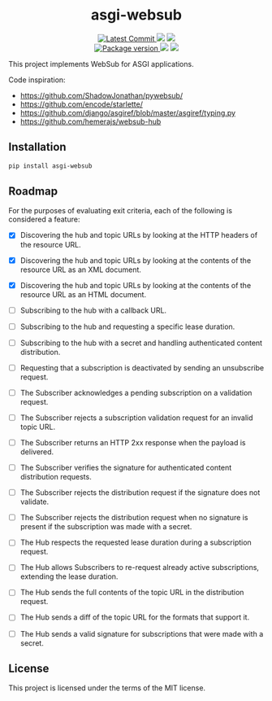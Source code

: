 <h1 align="center">
    <strong>asgi-websub</strong>
</h1>
<p align="center">
    <a href="https://github.com/Kludex/asgi-websub" target="_blank">
        <img src="https://img.shields.io/github/last-commit/Kludex/asgi-websub" alt="Latest Commit">
    </a>
        <img src="https://img.shields.io/github/workflow/status/Kludex/asgi-websub/Test">
        <img src="https://img.shields.io/codecov/c/github/Kludex/asgi-websub">
    <br />
    <a href="https://pypi.org/project/asgi-websub" target="_blank">
        <img src="https://img.shields.io/pypi/v/asgi-websub" alt="Package version">
    </a>
    <img src="https://img.shields.io/pypi/pyversions/asgi-websub">
    <img src="https://img.shields.io/github/license/Kludex/asgi-websub">
</p>

This project implements WebSub for ASGI applications.

Code inspiration:
- https://github.com/ShadowJonathan/pywebsub/
- https://github.com/encode/starlette/
- https://github.com/django/asgiref/blob/master/asgiref/typing.py
- https://github.com/hemerajs/websub-hub

## Installation

``` bash
pip install asgi-websub
```

## Roadmap

For the purposes of evaluating exit criteria, each of the following is considered a feature:

- [X] Discovering the hub and topic URLs by looking at the HTTP headers of the resource URL.
- [X] Discovering the hub and topic URLs by looking at the contents of the resource URL as an XML document.
- [X] Discovering the hub and topic URLs by looking at the contents of the resource URL as an HTML document.
- [ ] Subscribing to the hub with a callback URL.
- [ ] Subscribing to the hub and requesting a specific lease duration.
- [ ] Subscribing to the hub with a secret and handling authenticated content distribution.
- [ ] Requesting that a subscription is deactivated by sending an unsubscribe request.
- [ ] The Subscriber acknowledges a pending subscription on a validation request.
- [ ] The Subscriber rejects a subscription validation request for an invalid topic URL.
- [ ] The Subscriber returns an HTTP 2xx response when the payload is delivered.
- [ ] The Subscriber verifies the signature for authenticated content distribution requests.
- [ ] The Subscriber rejects the distribution request if the signature does not validate.
- [ ] The Subscriber rejects the distribution request when no signature is present if the subscription was made with a secret.
- [ ] The Hub respects the requested lease duration during a subscription request.
- [ ] The Hub allows Subscribers to re-request already active subscriptions, extending the lease duration.
- [ ] The Hub sends the full contents of the topic URL in the distribution request.
- [ ] The Hub sends a diff of the topic URL for the formats that support it.
- [ ] The Hub sends a valid signature for subscriptions that were made with a secret.


## License

This project is licensed under the terms of the MIT license.
